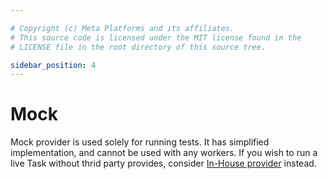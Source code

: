 ```yaml
---

# Copyright (c) Meta Platforms and its affiliates.
# This source code is licensed under the MIT license found in the
# LICENSE file in the root directory of this source tree.

sidebar_position: 4
---
```


# Mock

Mock provider is used solely for running tests.
It has simplified implementation, and cannot be used with any workers.
If you wish to run a live Task without thrid party provides, consider [In-House provider](/docs/guides/how_to_use/providers/inhouse/) instead.
